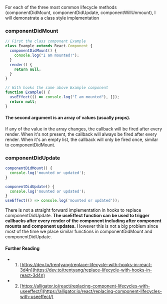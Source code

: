 For each of the three most common lifecycle methods (componentDidMount, componentDidUpdate, componentWillUnmount), I will demonstrate a class style implementation

### componentDidMount

```js
// First the class component Example
class Example extends React.Component {
  componentDidMount() {
    console.log("I am mounted!");
  }
  render() {
    return null;
  }
}

// With hooks the same above Example component
function Example() {
  useEffect(() => console.log("I am mounted"), []);
  return null;
}
```

#### The second argument is an array of values (usually props).

If any of the value in the array changes, the callback will be fired after every render.
When it's not present, the callback will always be fired after every render.
When it's an empty list, the callback will only be fired once, similar to componentDidMount.

### componentDidUpdate

```js
componentDidMount() {
  console.log('mounted or updated');
}

componentDidUpdate() {
  console.log('mounted or updated');
}
useEffect(() => console.log('mounted or updated'));
```

There is not a straight forward implementation in hooks to replace componentDidUpdate. **The useEffect function can be used to trigger callbacks after every render of the component including after component mounts and component updates.**
However this is not a big problem since most of the time we place similar functions in componentDidMount and componentDidUpdate.

#### Further Reading

- 1. [https://dev.to/trentyang/replace-lifecycle-with-hooks-in-react-3d4n](https://dev.to/trentyang/replace-lifecycle-with-hooks-in-react-3d4n)
- 2. [https://alligator.io/react/replacing-component-lifecycles-with-useeffect/](https://alligator.io/react/replacing-component-lifecycles-with-useeffect/)

